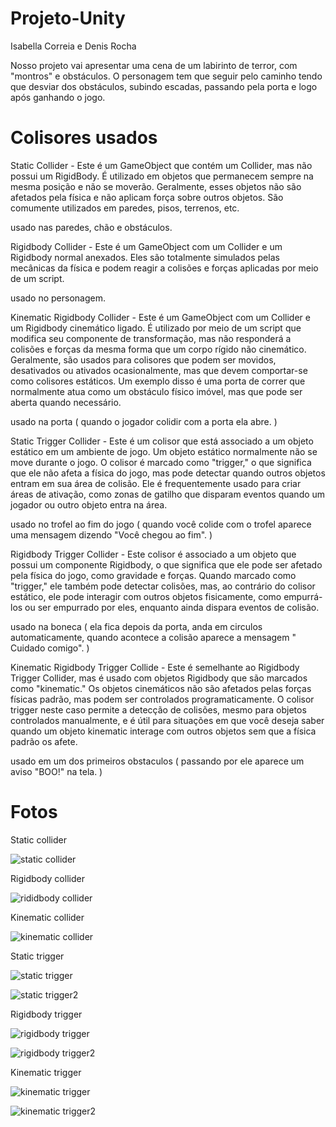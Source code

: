 # Projeto-Unity
Isabella Correia e Denis Rocha

Nosso projeto vai apresentar uma cena de um labirinto de terror, com "montros" e obstáculos. O personagem tem que seguir pelo caminho tendo que desviar dos obstáculos, subindo escadas, passando pela porta e logo após ganhando o jogo. 
# Colisores usados
Static Collider - 
Este é um GameObject que contém um Collider, mas não possui um RigidBody. É utilizado em objetos que permanecem sempre na mesma posição e não se moverão. Geralmente, esses objetos não são afetados pela física e não aplicam força sobre outros objetos. São comumente utilizados em paredes, pisos, terrenos, etc.

usado nas paredes, chão e obstáculos.





Rigidbody Collider - 
Este é um GameObject com um Collider e um Rigidbody normal anexados. Eles são totalmente simulados pelas mecânicas da física e podem reagir a colisões e forças aplicadas por meio de um script.

usado no personagem.





Kinematic Rigidbody Collider - 
Este é um GameObject com um Collider e um Rigidbody cinemático ligado. É utilizado por meio de um script que modifica seu componente de transformação, mas não responderá a colisões e forças da mesma forma que um corpo rígido não cinemático. Geralmente, são usados para colisores que podem ser movidos, desativados ou ativados ocasionalmente, mas que devem comportar-se como colisores estáticos. Um exemplo disso é uma porta de correr que normalmente atua como um obstáculo físico imóvel, mas que pode ser aberta quando necessário. 

usado na porta ( quando o jogador colidir com a porta ela abre. )





Static Trigger Collider - 
Este é um colisor que está associado a um objeto estático em um ambiente de jogo. Um objeto estático normalmente não se move durante o jogo. O colisor é marcado como "trigger," o que significa que ele não afeta a física do jogo, mas pode detectar quando outros objetos entram em sua área de colisão. Ele é frequentemente usado para criar áreas de ativação, como zonas de gatilho que disparam eventos quando um jogador ou outro objeto entra na área.

usado no trofel ao fim do jogo ( quando você colide com o trofel aparece uma mensagem dizendo "Você chegou ao fim". )





Rigidbody Trigger Collider - 
Este colisor é associado a um objeto que possui um componente Rigidbody, o que significa que ele pode ser afetado pela física do jogo, como gravidade e forças. Quando marcado como "trigger," ele também pode detectar colisões, mas, ao contrário do colisor estático, ele pode interagir com outros objetos fisicamente, como empurrá-los ou ser empurrado por eles, enquanto ainda dispara eventos de colisão. 

usado na  boneca ( ela fica depois da porta, anda em circulos automaticamente, quando acontece a colisão aparece a mensagem " Cuidado comigo". )





Kinematic Rigidbody Trigger Collide - 
Este é semelhante ao Rigidbody Trigger Collider, mas é usado com objetos Rigidbody que são marcados como "kinematic." Os objetos cinemáticos não são afetados pelas forças físicas padrão, mas podem ser controlados programaticamente. O colisor trigger neste caso permite a detecção de colisões, mesmo para objetos controlados manualmente, e é útil para situações em que você deseja saber quando um objeto kinematic interage com outros objetos sem que a física padrão os afete. 

usado em um dos primeiros obstaculos ( passando por ele aparece um aviso "BOO!" na tela. )
 

# Fotos 

Static collider

![static collider](https://github.com/Denis-Rocha/Projeto-Unity/assets/128486492/c6213b67-c202-4043-82ea-8ba3899da97a) 



Rigidbody collider

![rididbody collider](https://github.com/Denis-Rocha/Projeto-Unity/assets/128486492/c40904e3-529f-4408-96d6-57743951174c)


Kinematic collider

![kinematic collider](https://github.com/Denis-Rocha/Projeto-Unity/assets/128486492/99d1de84-eeba-41b5-b9d5-bb5812664982)


Static trigger

![static trigger](https://github.com/Denis-Rocha/Projeto-Unity/assets/128486492/f5089cf5-2bf0-48f7-b5bd-52439f06fa18)

![static trigger2](https://github.com/Denis-Rocha/Projeto-Unity/assets/128486492/60626e61-05cf-4ecc-a632-32a4c6e8e713)


Rigidbody trigger

![rigidbody trigger](https://github.com/Denis-Rocha/Projeto-Unity/assets/128486492/e3189a01-c0ac-4e10-852e-420b09738097)

![rigidbody trigger2](https://github.com/Denis-Rocha/Projeto-Unity/assets/128486492/8738ee17-43a3-4e38-90f1-75c4f2023e63)



Kinematic trigger

![kinematic trigger](https://github.com/Denis-Rocha/Projeto-Unity/assets/128486492/42dab6ce-954e-4fda-b69c-8b702035efd9)

![kinematic trigger2](https://github.com/Denis-Rocha/Projeto-Unity/assets/128486492/93d0875c-f92b-4938-8527-3f4435476fab)















